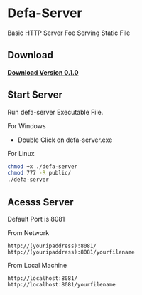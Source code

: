 # Defa-Server
Basic HTTP Server Foe Serving Static File

## Download
**[Download Version 0.1.0](https://github.com/juthawong/Defa-Server/releases)**

## Start Server

Run defa-server Executable File.

For Windows
- Double Click on defa-server.exe

For Linux

```bash
chmod +x ./defa-server
chmod 777 -R public/
./defa-server
```

## Acesss Server

Default Port is 8081

From Network
```
http://(youripaddress):8081/
http://(youripaddress):8081/yourfilename
```

From Local Machine
```
http://localhost:8081/
http://localhost:8081/yourfilename
```
